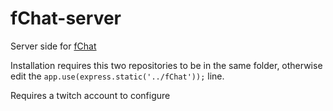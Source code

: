 # fChat-server

Server side for [fChat](https://github.com/Fedot-Compot/fChat)

Installation requires this two repositories to be in the same folder, otherwise edit the `app.use(express.static('../fChat'));` line.

Requires a twitch account to configure
